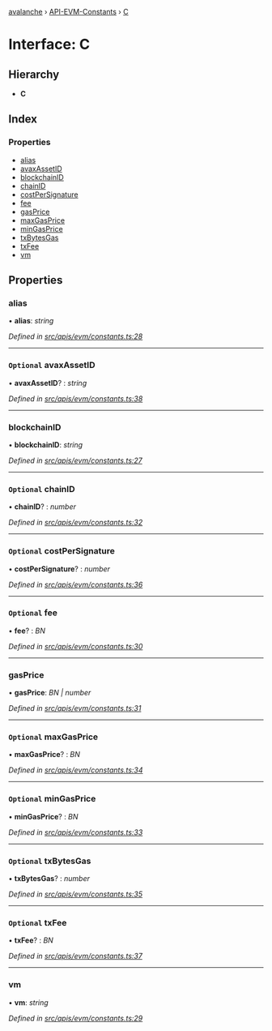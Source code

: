 [avalanche](../README.md) › [API-EVM-Constants](../modules/api_evm_constants.md) › [C](api_evm_constants.c.md)

# Interface: C

## Hierarchy

* **C**

## Index

### Properties

* [alias](api_evm_constants.c.md#alias)
* [avaxAssetID](api_evm_constants.c.md#optional-avaxassetid)
* [blockchainID](api_evm_constants.c.md#blockchainid)
* [chainID](api_evm_constants.c.md#optional-chainid)
* [costPerSignature](api_evm_constants.c.md#optional-costpersignature)
* [fee](api_evm_constants.c.md#optional-fee)
* [gasPrice](api_evm_constants.c.md#gasprice)
* [maxGasPrice](api_evm_constants.c.md#optional-maxgasprice)
* [minGasPrice](api_evm_constants.c.md#optional-mingasprice)
* [txBytesGas](api_evm_constants.c.md#optional-txbytesgas)
* [txFee](api_evm_constants.c.md#optional-txfee)
* [vm](api_evm_constants.c.md#vm)

## Properties

###  alias

• **alias**: *string*

*Defined in [src/apis/evm/constants.ts:28](https://github.com/ava-labs/avalanchejs/blob/82de5d8/src/apis/evm/constants.ts#L28)*

___

### `Optional` avaxAssetID

• **avaxAssetID**? : *string*

*Defined in [src/apis/evm/constants.ts:38](https://github.com/ava-labs/avalanchejs/blob/82de5d8/src/apis/evm/constants.ts#L38)*

___

###  blockchainID

• **blockchainID**: *string*

*Defined in [src/apis/evm/constants.ts:27](https://github.com/ava-labs/avalanchejs/blob/82de5d8/src/apis/evm/constants.ts#L27)*

___

### `Optional` chainID

• **chainID**? : *number*

*Defined in [src/apis/evm/constants.ts:32](https://github.com/ava-labs/avalanchejs/blob/82de5d8/src/apis/evm/constants.ts#L32)*

___

### `Optional` costPerSignature

• **costPerSignature**? : *number*

*Defined in [src/apis/evm/constants.ts:36](https://github.com/ava-labs/avalanchejs/blob/82de5d8/src/apis/evm/constants.ts#L36)*

___

### `Optional` fee

• **fee**? : *BN*

*Defined in [src/apis/evm/constants.ts:30](https://github.com/ava-labs/avalanchejs/blob/82de5d8/src/apis/evm/constants.ts#L30)*

___

###  gasPrice

• **gasPrice**: *BN | number*

*Defined in [src/apis/evm/constants.ts:31](https://github.com/ava-labs/avalanchejs/blob/82de5d8/src/apis/evm/constants.ts#L31)*

___

### `Optional` maxGasPrice

• **maxGasPrice**? : *BN*

*Defined in [src/apis/evm/constants.ts:34](https://github.com/ava-labs/avalanchejs/blob/82de5d8/src/apis/evm/constants.ts#L34)*

___

### `Optional` minGasPrice

• **minGasPrice**? : *BN*

*Defined in [src/apis/evm/constants.ts:33](https://github.com/ava-labs/avalanchejs/blob/82de5d8/src/apis/evm/constants.ts#L33)*

___

### `Optional` txBytesGas

• **txBytesGas**? : *number*

*Defined in [src/apis/evm/constants.ts:35](https://github.com/ava-labs/avalanchejs/blob/82de5d8/src/apis/evm/constants.ts#L35)*

___

### `Optional` txFee

• **txFee**? : *BN*

*Defined in [src/apis/evm/constants.ts:37](https://github.com/ava-labs/avalanchejs/blob/82de5d8/src/apis/evm/constants.ts#L37)*

___

###  vm

• **vm**: *string*

*Defined in [src/apis/evm/constants.ts:29](https://github.com/ava-labs/avalanchejs/blob/82de5d8/src/apis/evm/constants.ts#L29)*
